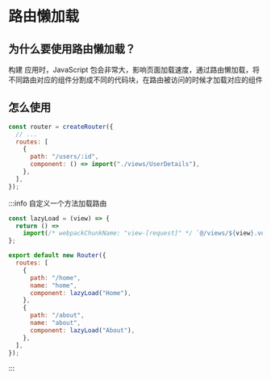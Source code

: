 # 路由懒加载

## 为什么要使用路由懒加载？

构建 应用时，JavaScript 包会非常大，影响页面加载速度，通过路由懒加载，将不同路由对应的组件分割成不同的代码块，在路由被访问的时候才加载对应的组件

## 怎么使用

```js
const router = createRouter({
  // ...
  routes: [
    {
      path: "/users/:id",
      component: () => import("./views/UserDetails"),
    },
  ],
});
```

:::info 自定义一个方法加载路由

```js
const lazyLoad = (view) => {
  return () =>
    import(/* webpackChunkName: "view-[request]" */ `@/views/${view}.vue`);
};

export default new Router({
  routes: [
    {
      path: "/home",
      name: "home",
      component: lazyLoad("Home"),
    },
    {
      path: "/about",
      name: "about",
      component: lazyLoad("About"),
    },
  ],
});
```

:::
